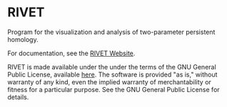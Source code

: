# RIVET

Program for the visualization and analysis of two-parameter persistent homology.

For documentation, see the <a href="http://rivet.online/" target="_blank" rel="noopener">RIVET Website</a>.

RIVET is made available under the under the terms of the GNU General Public License, available <a href="https://www.gnu.org/licenses/gpl-3.0.en.html" target="_blank"  rel="noopener">here</a>. The software is provided "as is," without warranty of any kind, even the implied warranty of merchantability or fitness for a particular purpose. See the GNU General Public License for details.

